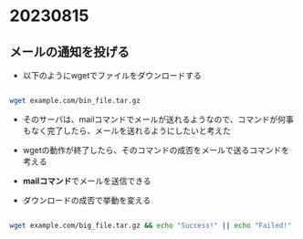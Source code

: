 # 20230815

## メールの通知を投げる

- 以下のようにwgetでファイルをダウンロードする

```bash

wget example.com/bin_file.tar.gz

```

- そのサーバは、mailコマンドでメールが送れるようなので、コマンドが何事もなく完了したら、メールを送れるようにしたいと考えた
- wgetの動作が終了したら、そのコマンドの成否をメールで送るコマンドを考える
- **mailコマンド**でメールを送信できる

- ダウンロードの成否で挙動を変える

```bash

wget example.com/big_file.tar.gz && echo "Success!" || echo "Failed!"

```
